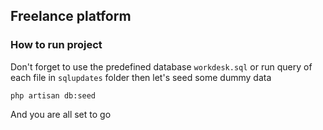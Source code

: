 ## Freelance platform

### How to run project 


Don't forget to use the predefined database `workdesk.sql` or run query of each file in `sqlupdates` folder then let's seed some dummy data

```
php artisan db:seed
```

And you are all set to go

